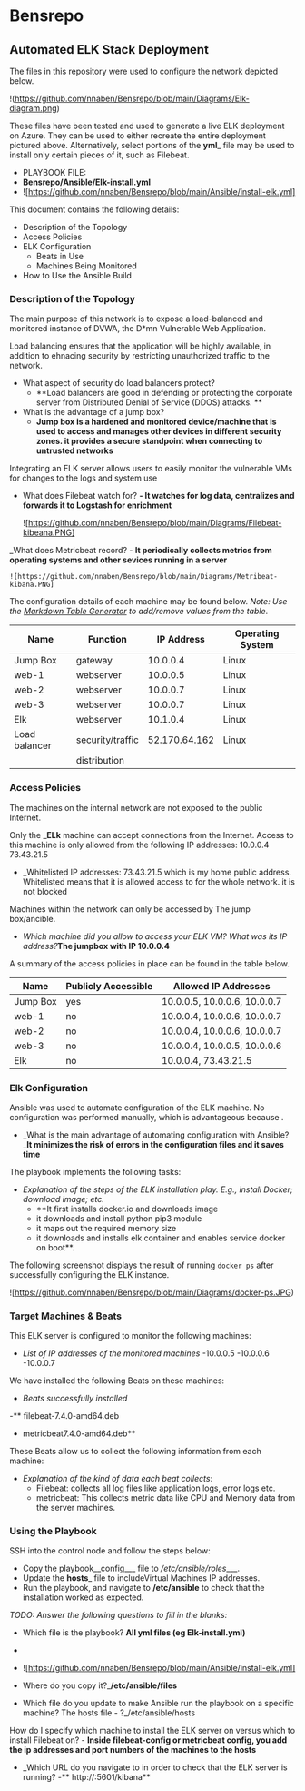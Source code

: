 # Bensrepo

## Automated ELK Stack Deployment

The files in this repository were used to configure the network depicted below.	

!(https://github.com/nnaben/Bensrepo/blob/main/Diagrams/Elk-diagram.png)

These files have been tested and used to generate a live ELK deployment on Azure. They can be used to either recreate the entire deployment pictured above. Alternatively, select portions of the __yml___ file may be used to install only certain pieces of it, such as Filebeat.

  - PLAYBOOK FILE:
  - **Bensrepo/Ansible/Elk-install.yml**
  -  ![https://github.com/nnaben/Bensrepo/blob/main/Ansible/install-elk.yml]

This document contains the following details:
- Description of the Topology
- Access Policies
- ELK Configuration
  - Beats in Use
  - Machines Being Monitored
- How to Use the Ansible Build


### Description of the Topology

The main purpose of this network is to expose a load-balanced and monitored instance of DVWA, the D*mn Vulnerable Web Application.

Load balancing ensures that the application will be highly available, in addition to ehnacing security by restricting unauthorized traffic to the network.

- What aspect of security do load balancers protect?
	- **Load balancers are good in defending or protecting the corporate server from Distributed Denial of Service (DDOS) attacks.
**
-  What is the advantage of a jump box?
	- **Jump box is a hardened and monitored device/machine that is used to access and manages other devices in different security zones. it provides a secure standpoint when connecting to untrusted networks**

Integrating an ELK server allows users to easily monitor the vulnerable VMs for changes to the logs and system use
 - What does Filebeat watch for?
	**- It watches for log data, centralizes and forwards it to Logstash for enrichment**
	
	![https://github.com/nnaben/Bensrepo/blob/main/Diagrams/Filebeat-kibeana.PNG]

 _What does Metricbeat record?
	- **It periodically collects metrics from operating systems and other sevices running in a server**
	
	![https://github.com/nnaben/Bensrepo/blob/main/Diagrams/Metribeat-kibana.PNG]

The configuration details of each machine may be found below.
_Note: Use the [Markdown Table Generator](http://www.tablesgenerator.com/markdown_tables) to add/remove values from the table_.

| Name        | Function        | IP Address  | Operating System|
|-------------|-----------------|-------------|-----------------|
| Jump Box    | gateway         |10.0.0.4     | Linux           |
| web-1       | webserver       |10.0.0.5     | Linux           |
| web-2       | webserver       |10.0.0.7     | Linux           |
| web-3       | webserver       |10.0.0.7     | Linux           |
| Elk         | webserver       |10.1.0.4     | Linux           |
|Load balancer| security/traffic|52.170.64.162| Linux           |
|	      |    distribution |             |	                |

### Access Policies

The machines on the internal network are not exposed to the public Internet. 

Only the ___ELk__ machine can accept connections from the Internet. Access to this machine is only allowed from the following IP addresses: 10.0.0.4 73.43.21.5  

- _Whitelisted IP addresses: 73.43.21.5 which is my home public address. Whitelisted means that it is allowed access to for the whole network. it is not blocked
    
	
Machines within the network can only be accessed by The jump box/ancible.

- _Which machine did you allow to access your ELK VM? What was its IP address?_**The jumpbox with IP 10.0.0.4**

A summary of the access policies in place can be found in the table below.

| Name     | Publicly Accessible | Allowed IP Addresses |
|----------|---------------------|----------------------|
| Jump Box | yes                 | 10.0.0.5, 10.0.0.6, 10.0.0.7|
|  web-1   | no                  | 10.0.0.4, 10.0.0.6, 10.0.0.7|
|  web-2   | no                  | 10.0.0.4, 10.0.0.6, 10.0.0.7|
|  web-3   | no                  | 10.0.0.4, 10.0.0.5, 10.0.0.6|
|  Elk     | no                  | 10.0.0.4, 73.43.21.5|

### Elk Configuration

Ansible was used to automate configuration of the ELK machine. No configuration was performed manually, which is advantageous because .
- _What is the main advantage of automating configuration with Ansible?
	_**It minimizes the risk of errors in the configuration files and it saves time**

The playbook implements the following tasks:
- _Explanation of the steps of the ELK installation play. E.g., install Docker; download image; etc._
	- **It first installs docker.io and downloads image
	- it downloads and install python pip3 module
	- it maps out the required memory size
	- it downloads and installs elk container and enables service docker on boot**.

The following screenshot displays the result of running `docker ps` after successfully configuring the ELK instance.

![https://github.com/nnaben/Bensrepo/blob/main/Diagrams/docker-ps.JPG)

### Target Machines & Beats
This ELK server is configured to monitor the following machines:
- _List of IP addresses of the monitored machines_
	-10.0.0.5
	-10.0.0.6
	-10.0.0.7

We have installed the following Beats on these machines:
- _Beats successfully installed_

 -** filebeat-7.4.0-amd64.deb
 - metricbeat7.4.0-amd64.deb**

These Beats allow us to collect the following information from each machine:
- _Explanation of the kind of data each beat collects_:
 	- Filebeat: collects all log files like application logs, error logs etc.
 	- metricbeat: This collects metric data like CPU and Memory data from the server machines.

### Using the Playbook 

SSH into the control node and follow the steps below:
- Copy the playbook__config___ file to _/etc/ansible/roles____.
- Update the __hosts___ file to includeVirtual Machines IP addresses.
- Run the playbook, and navigate to __/etc/ansible__ to check that the installation worked as expected.

_TODO: Answer the following questions to fill in the blanks:_
-  Which file is the playbook? **All yml files (eg Elk-install.yml)**
-  
-  ![https://github.com/nnaben/Bensrepo/blob/main/Ansible/install-elk.yml]

-  Where do you copy it?_**/etc/ansible/files**
-  Which file do you update to make Ansible run the playbook on a specific machine? The hosts file - ?_/etc/ansible/hosts

How do I specify which machine to install the ELK server on versus which to install Filebeat on?
	- **Inside filebeat-config or metricbeat config, you add the ip addresses and port numbers of the machines to the hosts**
- _Which URL do you navigate to in order to check that the ELK server is running?
	-** http://<Public Ip>:5601/kibana**


